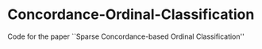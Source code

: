 # Concordance-Ordinal-Classification
Code for the paper ``Sparse Concordance-based Ordinal Classification''

